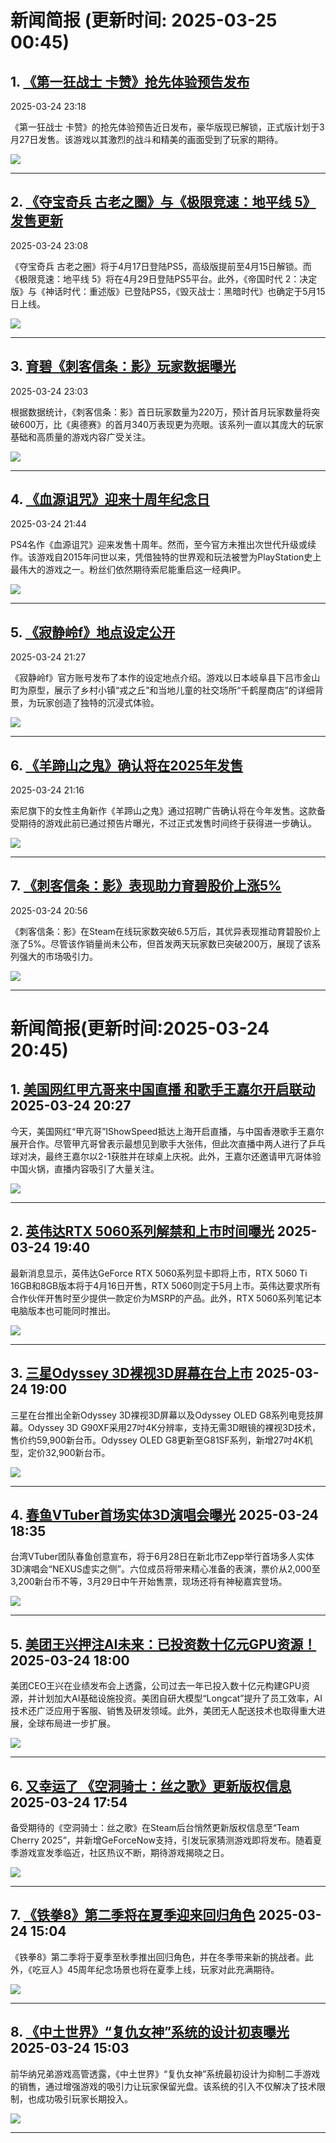 # 新闻简报 (更新时间: 2025-03-25 00:45)

## 1. [《第一狂战士 卡赞》抢先体验预告发布](http://nnas.sqngame.com:11201/xboxfan/news)  
2025-03-24 23:18  

《第一狂战士 卡赞》的抢先体验预告近日发布，豪华版现已解锁，正式版计划于3月27日发售。该游戏以其激烈的战斗和精美的画面受到了玩家的期待。

![](https://static.willmao.com/feed_upload/2025-03-24/23-18-00-phpdUV6kb.jpg)

---

## 2. [《夺宝奇兵 古老之圈》与《极限竞速：地平线 5》发售更新](http://nnas.sqngame.com:11201/xboxfan/news)  
2025-03-24 23:08  

《夺宝奇兵 古老之圈》将于4月17日登陆PS5，高级版提前至4月15日解锁。而《极限竞速：地平线 5》将在4月29日登陆PS5平台。此外，《帝国时代 2：决定版》与《神话时代：重述版》已登陆PS5，《毁灭战士：黑暗时代》也确定于5月15日上线。

![](https://static.willmao.com/feed_upload/2025-03-24/23-07-26-phpBLhMHg.webp)

---

## 3. [育碧《刺客信条：影》玩家数据曝光](http://nnas.sqngame.com:11201/xboxfan/news)  
2025-03-24 23:03  

根据数据统计，《刺客信条：影》首日玩家数量为220万，预计首月玩家数量将突破600万，比《奥德赛》的首月340万表现更为亮眼。该系列一直以其庞大的玩家基础和高质量的游戏内容广受关注。

![](https://static.willmao.com/feed_upload/2025-03-24/23-00-36-php9ra0Ba.png)

---

## 4. [《血源诅咒》迎来十周年纪念日](https://www.3dmgame.com/news/202503/3917053.html)  
2025-03-24 21:44  

PS4名作《血源诅咒》迎来发售十周年。然而，至今官方未推出次世代升级或续作。该游戏自2015年问世以来，凭借独特的世界观和玩法被誉为PlayStation史上最伟大的游戏之一。粉丝们依然期待索尼能重启这一经典IP。

![](https://img.3dmgame.com/uploads/images/news/20250324/1742823807_215924_jpg_r.jpg)

---

## 5. [《寂静岭f》地点设定公开](https://www.3dmgame.com/news/202503/3917052.html)  
2025-03-24 21:27  

《寂静岭f》官方账号发布了本作的设定地点介绍。游戏以日本岐阜县下吕市金山町为原型，展示了乡村小镇“戎之丘”和当地儿童的社交场所“千鹤屋商店”的详细背景，为玩家创造了独特的沉浸式体验。

![](https://img.3dmgame.com/uploads/images/news/20250324/1742822671_522299_jpg_r.jpg)

---

## 6. [《羊蹄山之鬼》确认将在2025年发售](https://www.3dmgame.com/news/202503/3917051.html)  
2025-03-24 21:16  

索尼旗下的女性主角新作《羊蹄山之鬼》通过招聘广告确认将在今年发售。这款备受期待的游戏此前已通过预告片曝光，不过正式发售时间终于获得进一步确认。

![](https://img.3dmgame.com/uploads/images/news/20250324/1742822030_960084_jpg_r.jpg)

---

## 7. [《刺客信条：影》表现助力育碧股价上涨5%](https://www.3dmgame.com/news/202503/3917050.html)  
2025-03-24 20:56  

《刺客信条：影》在Steam在线玩家数突破6.5万后，其优异表现推动育碧股价上涨了5%。尽管该作销量尚未公布，但首发两天玩家数已突破200万，展现了该系列强大的市场吸引力。

![](https://img.3dmgame.com/uploads/images/news/20250324/1742820817_929510_jpg_r.jpg)

--- 
# 新闻简报(更新时间:2025-03-24 20:45)

## 1. [美国网红甲亢哥来中国直播 和歌手王嘉尔开启联动](https://www.3dmgame.com/news/202503/3917049.html)   2025-03-24 20:27

今天，美国网红“甲亢哥”IShowSpeed抵达上海开启直播，与中国香港歌手王嘉尔展开合作。尽管甲亢哥曾表示最想见到歌手大张伟，但此次直播中两人进行了乒乓球对决，最终王嘉尔以2-1获胜并在球桌上庆祝。此外，王嘉尔还邀请甲亢哥体验中国火锅，直播内容吸引了大量关注。

![](https://img.3dmgame.com/uploads/images/news/20250324/1742818987_378389.jpg)

---

## 2. [英伟达RTX 5060系列解禁和上市时间曝光](https://www.3dmgame.com/news/202503/3917048.html)   2025-03-24 19:40

最新消息显示，英伟达GeForce RTX 5060系列显卡即将上市，RTX 5060 Ti 16GB和8GB版本将于4月16日开售，RTX 5060则定于5月上市。英伟达要求所有合作伙伴开售时至少提供一款定价为MSRP的产品。此外，RTX 5060系列笔记本电脑版本也可能同时推出。

![](https://img.3dmgame.com/uploads/images/news/20250324/1742817105_546130_jpg_r.jpg)

---

## 3. [三星Odyssey 3D裸视3D屏幕在台上市](https://www.4gamers.com.tw/news/detail/70866/samsung-launches-odyssey-3d-g90xf-and-odyssey-oled-g81sf-monitors)   2025-03-24 19:00

三星在台推出全新Odyssey 3D裸视3D屏幕以及Odyssey OLED G8系列电竞技屏幕。Odyssey 3D G90XF采用27吋4K分辨率，支持无需3D眼镜的裸视3D技术，售价约59,900新台币。Odyssey OLED G8更新至G81SF系列，新增27吋4K机型，定价32,900新台币。

![](https://img.4gamers.com.tw/ckfinder/files/Elvis/News/2025-03/Samsung/Odyssey-01.jpg)

---

## 4. [春鱼VTuber首场实体3D演唱会曝光](https://www.4gamers.com.tw/news/detail/70865/springfish--xtreme-deep-field-project-olda-lurta-3d-live-nexus-at-zepp-new-taipei-)   2025-03-24 18:35

台湾VTuber团队春鱼创意宣布，将于6月28日在新北市Zepp举行首场多人实体3D演唱会“NEXUS虚实之侧”。六位成员将带来精心准备的表演，票价从2,000至3,200新台币不等，3月29日中午开始售票，现场还将有神秘嘉宾登场。

![](https://img.4gamers.com.tw/puku-clone-version/b57552802238fea87c2d4db3f47a29192d975d47.png)

---

## 5. [美团王兴押注AI未来：已投资数十亿元GPU资源！](https://www.3dmgame.com/news/202503/3917047.html)   2025-03-24 18:00

美团CEO王兴在业绩发布会上透露，公司过去一年已投入数十亿元构建GPU资源，并计划加大AI基础设施投资。美团自研大模型“Longcat”提升了员工效率，AI技术还广泛应用于客服、销售及研发领域。此外，美团无人配送技术也取得重大进展，全球布局进一步扩展。

![](https://img.3dmgame.com/uploads/images/news/20250324/1742808137_574704.jpg)

---

## 6. [又幸运了 《空洞骑士：丝之歌》更新版权信息](https://www.3dmgame.com/news/202503/3917046.html)   2025-03-24 17:54

备受期待的《空洞骑士：丝之歌》在Steam后台悄然更新版权信息至“Team Cherry 2025”，并新增GeForceNow支持，引发玩家猜测游戏即将发布。随着夏季游戏宣发季临近，社区热议不断，期待游戏揭晓之日。

![](https://img.3dmgame.com/uploads/images/news/20250324/1742809452_212477_jpg_r.jpg)

---

## 7. [《铁拳8》第二季将在夏季迎来回归角色](http://nnas.sqngame.com:11201/xboxfan/news)   2025-03-24 15:04

《铁拳8》第二季将于夏季至秋季推出回归角色，并在冬季带来新的挑战者。此外，《吃豆人》45周年纪念场景也将在夏季上线，玩家对此充满期待。

![](https://static.willmao.com/feed_upload/2025-03-24/14-29-02-phpU8g7iC.jpg)

---

## 8. [《中土世界》“复仇女神”系统的设计初衷曝光](http://nnas.sqngame.com:11201/xboxfan/news)   2025-03-24 15:03

前华纳兄弟游戏高管透露，《中土世界》“复仇女神”系统最初设计为抑制二手游戏的销售，通过增强游戏的吸引力让玩家保留光盘。该系统的引入不仅解决了技术限制，也成功吸引玩家长期投入。

![](https://static.willmao.com/feed_upload/2025-03-24/14-06-19-phpzSztYV.webp)

---
